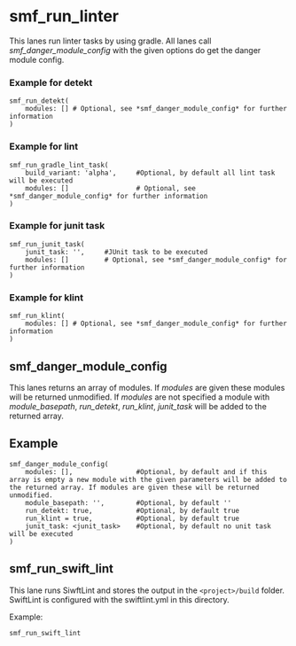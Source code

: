 # smf_run_linter

This lanes run linter tasks by using gradle. All lanes call *smf_danger_module_config* with the given options do get the danger module config. 

### Example for detekt
```
smf_run_detekt(
    modules: [] # Optional, see *smf_danger_module_config* for further information
)
```

### Example for lint
```
smf_run_gradle_lint_task(
    build_variant: 'alpha',     #Optional, by default all lint task will be executed
    modules: []                 # Optional, see *smf_danger_module_config* for further information
)
```

### Example for junit task
```
smf_run_junit_task(
    junit_task: '',     #JUnit task to be executed
    modules: []         # Optional, see *smf_danger_module_config* for further information
)
```

### Example for klint
```
smf_run_klint(
    modules: [] # Optional, see *smf_danger_module_config* for further information
)
```

## smf_danger_module_config

This lanes returns an array of modules. If *modules* are given these modules will be returned unmodified. If *modules* are not specified a module with *module_basepath*, *run_detekt*, *run_klint*, *junit_task* will be added to the returned array. 

## Example

```
smf_danger_module_config(
    modules: [],                #Optional, by default and if this array is empty a new module with the given parameters will be added to the returned array. If modules are given these will be returned unmodified.
    module_basepath: '',        #Optional, by default ''
    run_detekt: true,           #Optional, by default true
    run_klint = true,           #Optional, by default true
    junit_task: <junit_task>    #Optional, by default no unit task will be executed
)
```

## smf_run_swift_lint

This lane runs SiwftLint and stores the output in the `<project>/build` folder.
SwiftLint is configured with the swiftlint.yml in this directory.

Example:

```
smf_run_swift_lint
```